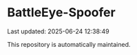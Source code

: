 # BattleEye-Spoofer

Last updated: 2025-06-24 12:38:49

This repository is automatically maintained.

